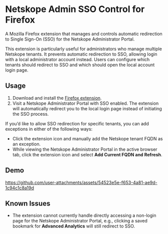# Netskope Admin SSO Control for Firefox
A Mozilla Firefox extension that manages and controls automatic redirection to Single Sign-On (SSO) for the Netskope Administrator Portal.

This extension is particularly useful for administrators who manage multiple Netskope tenants. It prevents automatic redirection to SSO, allowing login with a local administrator account instead. Users can configure which tenants should redirect to SSO and which should open the local account login page.

## Usage
1. Download and install the [Firefox extension](Netskope%20Admin%20Portal%20SSO%20Control.xpi).  
2. Visit a Netskope Administrator Portal with SSO enabled. The extension will automatically redirect you to the local login page instead of initiating the SSO process.  

If you’d like to allow SSO redirection for specific tenants, you can add exceptions in either of the following ways:  
- Click the extension icon and manually add the Netskope tenant FQDN as an exception.  
- While viewing the Netskope Administrator Portal in the active browser tab, click the extension icon and select **Add Current FQDN and Refresh**.  


## Demo
https://github.com/user-attachments/assets/54523e5e-f653-4a81-ae9d-1c94c1c8a19d

## Known Issues
- The extension cannot currently handle directly accessing a non-login page for the Netskope Administrator Portal, e.g., clicking a saved bookmark for **Advanced Analytics** will still redirect to SSO.
